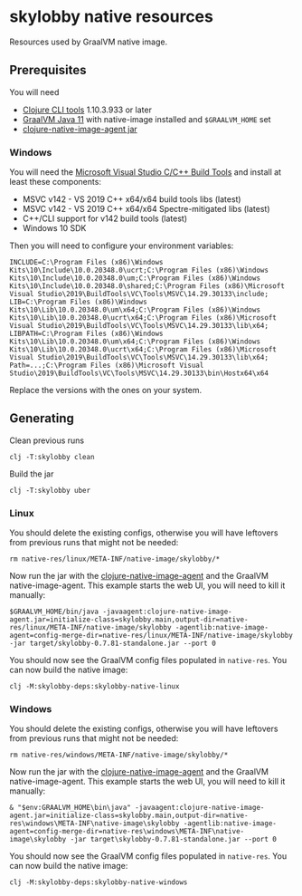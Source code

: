 # skylobby native resources

Resources used by GraalVM native image.

## Prerequisites

You will need

- [Clojure CLI tools](https://clojure.org/guides/getting_started) 1.10.3.933 or later
- [GraalVM Java 11](https://github.com/graalvm/graalvm-ce-builds/releases/tag/vm-21.3.0) with native-image installed and `$GRAALVM_HOME` set
- [clojure-native-image-agent jar](https://github.com/luontola/clojure-native-image-agent/releases)

### Windows

You will need the [Microsoft Visual Studio C/C++ Build Tools](https://visualstudio.microsoft.com/visual-cpp-build-tools/) and install at least these components:

- MSVC v142 - VS 2019 C++ x64/x64 build tools libs (latest)
- MSVC v142 - VS 2019 C++ x64/x64 Spectre-mitigated libs (latest)
- C++/CLI support for v142 build tools (latest)
- Windows 10 SDK

Then you will need to configure your environment variables:

```
INCLUDE=C:\Program Files (x86)\Windows Kits\10\Include\10.0.20348.0\ucrt;C:\Program Files (x86)\Windows Kits\10\Include\10.0.20348.0\um;C:\Program Files (x86)\Windows Kits\10\Include\10.0.20348.0\shared;C:\Program Files (x86)\Microsoft Visual Studio\2019\BuildTools\VC\Tools\MSVC\14.29.30133\include;
LIB=C:\Program Files (x86)\Windows Kits\10\Lib\10.0.20348.0\um\x64;C:\Program Files (x86)\Windows Kits\10\Lib\10.0.20348.0\ucrt\x64;C:\Program Files (x86)\Microsoft Visual Studio\2019\BuildTools\VC\Tools\MSVC\14.29.30133\lib\x64;
LIBPATH=C:\Program Files (x86)\Windows Kits\10\Lib\10.0.20348.0\um\x64;C:\Program Files (x86)\Windows Kits\10\Lib\10.0.20348.0\ucrt\x64;C:\Program Files (x86)\Microsoft Visual Studio\2019\BuildTools\VC\Tools\MSVC\14.29.30133\lib\x64;
Path=...;C:\Program Files (x86)\Microsoft Visual Studio\2019\BuildTools\VC\Tools\MSVC\14.29.30133\bin\Hostx64\x64
```

Replace the versions with the ones on your system.

## Generating

Clean previous runs

```
clj -T:skylobby clean
```

Build the jar

```
clj -T:skylobby uber
```

### Linux

You should delete the existing configs, otherwise you will have leftovers from previous runs that might not be needed:

```
rm native-res/linux/META-INF/native-image/skylobby/*
```

Now run the jar with the [clojure-native-image-agent](https://github.com/luontola/clojure-native-image-agent) and the GraalVM native-image-agent. This example starts the web UI, you will need to kill it manually:

```
$GRAALVM_HOME/bin/java -javaagent:clojure-native-image-agent.jar=initialize-class=skylobby.main,output-dir=native-res/linux/META-INF/native-image/skylobby -agentlib:native-image-agent=config-merge-dir=native-res/linux/META-INF/native-image/skylobby -jar target/skylobby-0.7.81-standalone.jar --port 0
```

You should now see the GraalVM config files populated in `native-res`. You can now build the native image:

```
clj -M:skylobby-deps:skylobby-native-linux
```

### Windows

You should delete the existing configs, otherwise you will have leftovers from previous runs that might not be needed:

```
rm native-res/windows/META-INF/native-image/skylobby/*
```

Now run the jar with the [clojure-native-image-agent](https://github.com/luontola/clojure-native-image-agent) and the GraalVM native-image-agent. This example starts the web UI, you will need to kill it manually:

```
& "$env:GRAALVM_HOME\bin\java" -javaagent:clojure-native-image-agent.jar=initialize-class=skylobby.main,output-dir=native-res\windows\META-INF\native-image\skylobby -agentlib:native-image-agent=config-merge-dir=native-res\windows\META-INF\native-image\skylobby -jar target\skylobby-0.7.81-standalone.jar --port 0
```

You should now see the GraalVM config files populated in `native-res`. You can now build the native image:

```
clj -M:skylobby-deps:skylobby-native-windows
```
